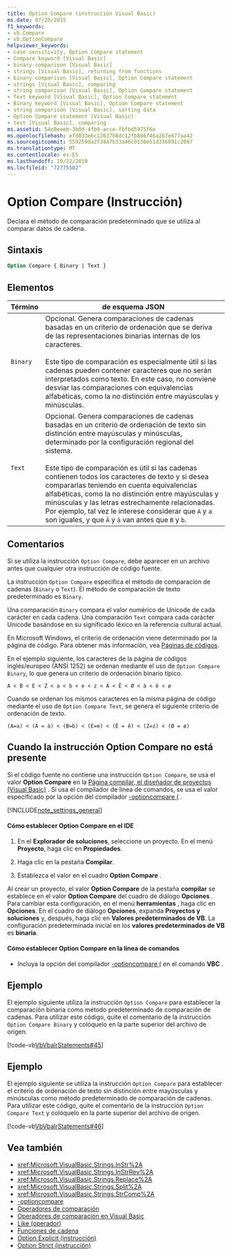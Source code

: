 ```yaml
---
title: Option Compare (instrucción Visual Basic)
ms.date: 07/20/2015
f1_keywords:
- vb.Compare
- vb.OptionCompare
helpviewer_keywords:
- case sensitivity, Option Compare statement
- Compare keyword [Visual Basic]
- binary comparison [Visual Basic]
- strings [Visual Basic], returning from functions
- binary comparison [Visual Basic], Option Compare statement
- strings [Visual Basic], comparing
- string comparison [Visual Basic], Option Compare statement
- Text keyword [Visual Basic], Option Compare statement
- Binary keyword [Visual Basic], Option Compare statement
- string comparison [Visual Basic], sorting data
- Option Compare statement [Visual Basic]
- text [Visual Basic], comparing
ms.assetid: 54e8eeeb-3b0d-4fb9-acce-fbfbd5975f6e
ms.openlocfilehash: efd033e6c12637b8dc12fb886f46a267e677aa42
ms.sourcegitcommit: 559259da2738a7b33a46c0130e51d336091c2097
ms.translationtype: MT
ms.contentlocale: es-ES
ms.lasthandoff: 10/22/2019
ms.locfileid: "72775502"
---
```

# <a name="option-compare-statement"></a>Option Compare (Instrucción)
Declara el método de comparación predeterminado que se utiliza al comparar datos de cadena.  
  
## <a name="syntax"></a>Sintaxis  
  
```vb  
Option Compare { Binary | Text }  
```  
  
## <a name="parts"></a>Elementos  
  
|Término|de esquema JSON|  
|---|---|  
|`Binary`|Opcional. Genera comparaciones de cadenas basadas en un criterio de ordenación que se deriva de las representaciones binarias internas de los caracteres.<br /><br /> Este tipo de comparación es especialmente útil si las cadenas pueden contener caracteres que no serán interpretados como texto. En este caso, no conviene desviar las comparaciones con equivalencias alfabéticas, como la no distinción entre mayúsculas y minúsculas.|  
|`Text`|Opcional. Genera comparaciones de cadenas basadas en un criterio de ordenación de texto sin distinción entre mayúsculas y minúsculas, determinado por la configuración regional del sistema.<br /><br /> Este tipo de comparación es útil si las cadenas contienen todos los caracteres de texto y si desea compararlas teniendo en cuenta equivalencias alfabéticas, como la no distinción entre mayúsculas y minúsculas y las letras estrechamente relacionadas. Por ejemplo, tal vez le interese considerar que `A` y `a` son iguales, y que `Ä` y `ä` van antes que `B` y `b`.|  
  
## <a name="remarks"></a>Comentarios  
 Si se utiliza la instrucción `Option Compare`, debe aparecer en un archivo antes que cualquier otra instrucción de código fuente.  
  
 La instrucción `Option Compare` especifica el método de comparación de cadenas (`Binary` o `Text`).  El método de comparación de texto predeterminado es `Binary`.  
  
 Una comparación `Binary` compara el valor numérico de Unicode de cada carácter en cada cadena. Una comparación `Text` compara cada carácter Unicode basándose en su significado léxico en la referencia cultural actual.  
  
 En Microsoft Windows, el criterio de ordenación viene determinado por la página de código. Para obtener más información, vea [Páginas de códigos](/cpp/c-runtime-library/code-pages).  
  
 En el ejemplo siguiente, los caracteres de la página de códigos inglés/europeo (ANSI 1252) se ordenan mediante el uso de `Option Compare Binary`, lo que genera un criterio de ordenación binario típico.  
  
 `A < B < E < Z < a < b < e < z < À < Ê < Ø < à < ê < ø`  
  
 Cuando se ordenan los mismos caracteres en la misma página de código mediante el uso de `Option Compare Text`, se genera el siguiente criterio de ordenación de texto.  
  
 `(A=a) < (À = à) < (B=b) < (E=e) < (Ê = ê) < (Z=z) < (Ø = ø)`  
  
## <a name="when-an-option-compare-statement-is-not-present"></a>Cuando la instrucción Option Compare no está presente  
 Si el código fuente no contiene una instrucción `Option Compare`, se usa el valor **Option Compare** en la [Página compilar, el diseñador de proyectos (Visual Basic)](/visualstudio/ide/reference/compile-page-project-designer-visual-basic) . Si usa el compilador de línea de comandos, se usa el valor especificado por la opción del compilador [-optioncompare (](../../../visual-basic/reference/command-line-compiler/optioncompare.md) .  
  
[!INCLUDE[note_settings_general](~/includes/note-settings-general-md.md)]  
  
#### <a name="to-set-option-compare-in-the-ide"></a>Cómo establecer Option Compare en el IDE  
  
1. En el **Explorador de soluciones**, seleccione un proyecto. En el menú **Proyecto**, haga clic en **Propiedades**.  
  
2. Haga clic en la pestaña **Compilar**.  
  
3. Establezca el valor en el cuadro **Option Compare** .  
  
 Al crear un proyecto, el valor **Option Compare** de la pestaña **compilar** se establece en el valor **Option Compare** del cuadro de diálogo **Opciones** . Para cambiar esta configuración, en el menú **herramientas** , haga clic en **Opciones**. En el cuadro de diálogo **Opciones**, expanda **Proyectos y soluciones** y, después, haga clic en **Valores predeterminados de VB**. La configuración predeterminada inicial en los **valores predeterminados de VB** es **binaria**.  
  
#### <a name="to-set-option-compare-on-the-command-line"></a>Cómo establecer Option Compare en la línea de comandos  
  
- Incluya la opción del compilador [-optioncompare (](../../../visual-basic/reference/command-line-compiler/optioncompare.md) en el comando **VBC** .  
  
## <a name="example"></a>Ejemplo  
 El ejemplo siguiente utiliza la instrucción `Option Compare` para establecer la comparación binaria como método predeterminado de comparación de cadenas. Para utilizar este código, quite el comentario de la instrucción `Option Compare Binary` y colóquelo en la parte superior del archivo de origen.  
  
 [!code-vb[VbVbalrStatements#45](~/samples/snippets/visualbasic/VS_Snippets_VBCSharp/VbVbalrStatements/VB/Class1.vb#45)]  
  
## <a name="example"></a>Ejemplo  
 El ejemplo siguiente se utiliza la instrucción `Option Compare` para establecer el criterio de ordenación de texto sin distinción entre mayúsculas y minúsculas como método predeterminado de comparación de cadenas. Para utilizar este código, quite el comentario de la instrucción `Option Compare Text` y colóquelo en la parte superior del archivo de origen.  
  
 [!code-vb[VbVbalrStatements#46](~/samples/snippets/visualbasic/VS_Snippets_VBCSharp/VbVbalrStatements/VB/Class1.vb#46)]  
  
## <a name="see-also"></a>Vea también

- <xref:Microsoft.VisualBasic.Strings.InStr%2A>
- <xref:Microsoft.VisualBasic.Strings.InStrRev%2A>
- <xref:Microsoft.VisualBasic.Strings.Replace%2A>
- <xref:Microsoft.VisualBasic.Strings.Split%2A>
- <xref:Microsoft.VisualBasic.Strings.StrComp%2A>
- [-optioncompare](../../../visual-basic/reference/command-line-compiler/optioncompare.md)
- [Operadores de comparación](../../../visual-basic/language-reference/operators/comparison-operators.md)
- [Operadores de comparación en Visual Basic](../../../visual-basic/programming-guide/language-features/operators-and-expressions/comparison-operators.md)
- [Like (operador)](../../../visual-basic/language-reference/operators/like-operator.md)
- [Funciones de cadena](../../../visual-basic/language-reference/functions/string-functions.md)
- [Option Explicit (instrucción)](../../../visual-basic/language-reference/statements/option-explicit-statement.md)
- [Option Strict (instrucción)](../../../visual-basic/language-reference/statements/option-strict-statement.md)
